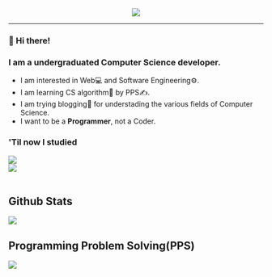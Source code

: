 <div id="header" align="center">
  <img src="https://capsule-render.vercel.app/api?type=waving&color=gradient&customColorList=2&height=300&section=header&text=Programmer&fontColor=F8D1A5&fontSize=90&fontAlignY=45&desc=with%20Lazy%20Propagation&descAlign=69&animation=fadeIn" />
  <hr />
</div>

<div id="body">
  
### 🤗 Hi there!

### I am a undergraduated Computer Science developer.
* I am interested in Web💻 and Software Engineering⚙️.
* I am learning CS algorithm🧮 by PPS✍️.
* I am trying blogging📝 for understading the various fields of Computer Science.
* I want to be a **Programmer**, not a Coder.

### 'Til now I studied

<div id="dev"> <!-- align="center"> -->
  <img src="https://skillicons.dev/icons?i=c,cpp,py,unity,androidstudio,html,css,js,nodejs,react,nextjs,firebase" />
  <br />
  <img src="https://skillicons.dev/icons?i=git,github,vscode,vim,md" />
</div>
</div>

<br />

<div id="footer">
  
## Github Stats
<img src="https://github-readme-stats.vercel.app/api?username=marunemo&show_icons=true&theme=tokyonight&locale=kr" />
<br />

## Programming Problem Solving(PPS)
<a href="https://solved.ac/nemomaru"><img src="http://mazassumnida.wtf/api/v2/generate_badge?boj=nemomaru" /></a>

</div>
